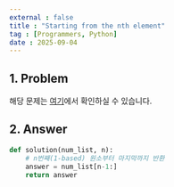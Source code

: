 ```yaml
---
external : false
title : "Starting from the nth element"
tag : [Programmers, Python]
date : 2025-09-04
---
```


## 1. Problem

해당 문제는 [여기](https://school.programmers.co.kr/learn/courses/30/lessons/181892)에서 확인하실 수 있습니다.

## 2. Answer

```py
def solution(num_list, n):
    # n번째(1-based) 원소부터 마지막까지 반환
    answer = num_list[n-1:]
    return answer
```
